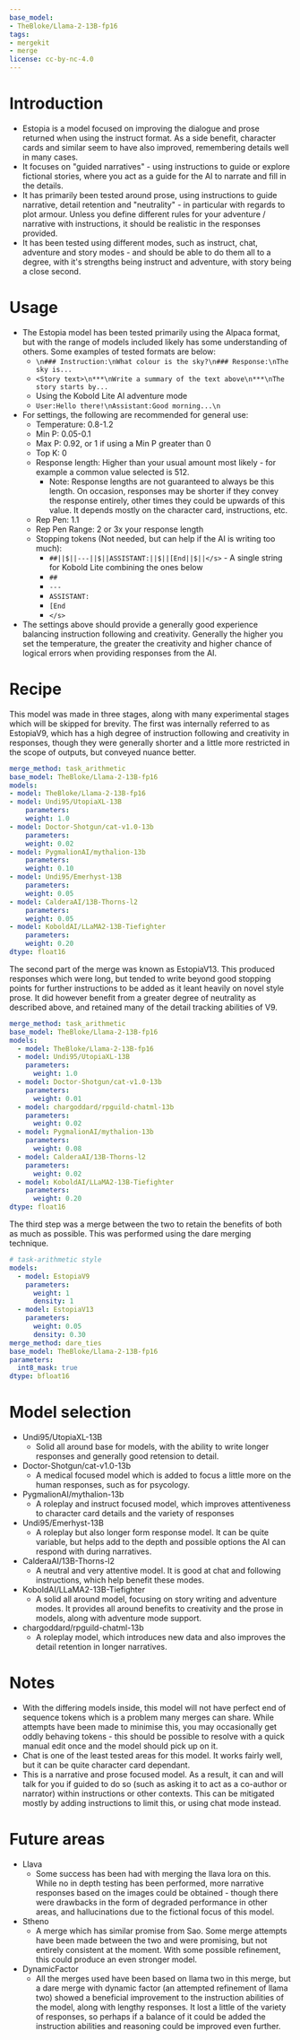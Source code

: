 ```yaml
---
base_model:
- TheBloke/Llama-2-13B-fp16
tags:
- mergekit
- merge
license: cc-by-nc-4.0
---
```

# Introduction
- Estopia is a model focused on improving the dialogue and prose returned when using the instruct format. As a side benefit, character cards and similar seem to have also improved, remembering details well in many cases.
- It focuses on "guided narratives" - using instructions to guide or explore fictional stories, where you act as a guide for the AI to narrate and fill in the details.
- It has primarily been tested around prose, using instructions to guide narrative, detail retention and "neutrality" - in particular with regards to plot armour. Unless you define different rules for your adventure / narrative with instructions, it should be realistic in the responses provided.
- It has been tested using different modes, such as instruct, chat, adventure and story modes - and should be able to do them all to a degree, with it's strengths being instruct and adventure, with story being a close second.
# Usage
- The Estopia model has been tested primarily using the Alpaca format, but with the range of models included likely has some understanding of others. Some examples of tested formats are below:
    - ```\n### Instruction:\nWhat colour is the sky?\n### Response:\nThe sky is...```
    - ```<Story text>\n***\nWrite a summary of the text above\n***\nThe story starts by...```
    - Using the Kobold Lite AI adventure mode
    - ```User:Hello there!\nAssistant:Good morning...\n```
- For settings, the following are recommended for general use:
    - Temperature: 0.8-1.2
    - Min P: 0.05-0.1
    - Max P: 0.92, or 1 if using a Min P greater than 0
    - Top K: 0
    - Response length: Higher than your usual amount most likely - for example a common value selected is 512.
        - Note: Response lengths are not guaranteed to always be this length. On occasion, responses may be shorter if they convey the response entirely, other times they could be upwards of this value. It depends mostly on the character card, instructions, etc.
    - Rep Pen: 1.1
    - Rep Pen Range: 2 or 3x your response length
    - Stopping tokens (Not needed, but can help if the AI is writing too much):
        - ```##||$||---||$||ASSISTANT:||$||[End||$||</s>``` - A single string for Kobold Lite combining the ones below
        - ```##```
        - ```---```
        - ```ASSISTANT:```
        - ```[End```
        - ```</s>```
- The settings above should provide a generally good experience balancing instruction following and creativity. Generally the higher you set the temperature, the greater the creativity and higher chance of logical errors when providing responses from the AI.
# Recipe
This model was made in three stages, along with many experimental stages which will be skipped for brevity. The first was internally referred to as EstopiaV9, which has a high degree of instruction following and creativity in responses, though they were generally shorter and a little more restricted in the scope of outputs, but conveyed nuance better.
```yaml
merge_method: task_arithmetic
base_model: TheBloke/Llama-2-13B-fp16
models:
- model: TheBloke/Llama-2-13B-fp16
- model: Undi95/UtopiaXL-13B
    parameters:
    weight: 1.0
- model: Doctor-Shotgun/cat-v1.0-13b
    parameters:
    weight: 0.02
- model: PygmalionAI/mythalion-13b
    parameters:
    weight: 0.10
- model: Undi95/Emerhyst-13B
    parameters:
    weight: 0.05
- model: CalderaAI/13B-Thorns-l2
    parameters:
    weight: 0.05
- model: KoboldAI/LLaMA2-13B-Tiefighter
    parameters:
    weight: 0.20
dtype: float16
```
The second part of the merge was known as EstopiaV13. This produced responses which were long, but tended to write beyond good stopping points for further instructions to be added as it leant heavily on novel style prose. It did however benefit from a greater degree of neutrality as described above, and retained many of the detail tracking abilities of V9.
```yaml
merge_method: task_arithmetic
base_model: TheBloke/Llama-2-13B-fp16
models:
  - model: TheBloke/Llama-2-13B-fp16
  - model: Undi95/UtopiaXL-13B
    parameters:
      weight: 1.0
  - model: Doctor-Shotgun/cat-v1.0-13b
    parameters:
      weight: 0.01
  - model: chargoddard/rpguild-chatml-13b
    parameters:
      weight: 0.02
  - model: PygmalionAI/mythalion-13b
    parameters:
      weight: 0.08
  - model: CalderaAI/13B-Thorns-l2
    parameters:
      weight: 0.02
  - model: KoboldAI/LLaMA2-13B-Tiefighter
    parameters:
      weight: 0.20
dtype: float16
```
The third step was a merge between the two to retain the benefits of both as much as possible. This was performed using the dare merging technique.
```yaml
# task-arithmetic style
models:
  - model: EstopiaV9
    parameters:
      weight: 1
      density: 1
  - model: EstopiaV13
    parameters:
      weight: 0.05
      density: 0.30
merge_method: dare_ties
base_model: TheBloke/Llama-2-13B-fp16
parameters:
  int8_mask: true
dtype: bfloat16
```
# Model selection
- Undi95/UtopiaXL-13B
    - Solid all around base for models, with the ability to write longer responses and generally good retension to detail.
- Doctor-Shotgun/cat-v1.0-13b
    - A medical focused model which is added to focus a little more on the human responses, such as for psycology.
- PygmalionAI/mythalion-13b
    - A roleplay and instruct focused model, which improves attentiveness to character card details and the variety of responses
- Undi95/Emerhyst-13B
    - A roleplay but also longer form response model. It can be quite variable, but helps add to the depth and possible options the AI can respond with during narratives.
- CalderaAI/13B-Thorns-l2
    - A neutral and very attentive model. It is good at chat and following instructions, which help benefit these modes.
- KoboldAI/LLaMA2-13B-Tiefighter
    - A solid all around model, focusing on story writing and adventure modes. It provides all around benefits to creativity and the prose in models, along with adventure mode support.
- chargoddard/rpguild-chatml-13b
    - A roleplay model, which introduces new data and also improves the detail retention in longer narratives.
# Notes
- With the differing models inside, this model will not have perfect end of sequence tokens which is a problem many merges can share. While attempts have been made to minimise this, you may occasionally get oddly behaving tokens - this should be possible to resolve with a quick manual edit once and the model should pick up on it.
- Chat is one of the least tested areas for this model. It works fairly well, but it can be quite character card dependant.
- This is a narrative and prose focused model. As a result, it can and will talk for you if guided to do so (such as asking it to act as a co-author or narrator) within instructions or other contexts. This can be mitigated mostly by adding instructions to limit this, or using chat mode instead.
# Future areas
- Llava
    - Some success has been had with merging the llava lora on this. While no in depth testing has been performed, more narrative responses based on the images could be obtained - though there were drawbacks in the form of degraded performance in other areas, and hallucinations due to the fictional focus of this model.
- Stheno
    - A merge which has similar promise from Sao. Some merge attempts have been made between the two and were promising, but not entirely consistent at the moment. With some possible refinement, this could produce an even stronger model.
- DynamicFactor
    - All the merges used have been based on llama two in this merge, but a dare merge with dynamic factor (an attempted refinement of llama two) showed a beneficial improvement to the instruction abilities of the model, along with lengthy responses. It lost a little of the variety of responses, so perhaps if a balance of it could be added the instruction abilities and reasoning could be improved even further.